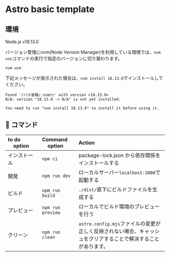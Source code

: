# Astro basic template

## 環境

Node.js v18.13.0

バージョン管理にnvm(Node Version Manager)を利用している環境では、`nvm use`コマンドの実行で指定のバージョンに切り替わります。

```
nvm use
```

下記メッセージが表示された場合は、`nvm install 18.13.0`でインストールしてください。

```
Found '/パス省略/.nvmrc' with version <18.13.0>
N/A: version "18.13.0 -> N/A" is not yet installed.

You need to run "nvm install 18.13.0" to install it before using it.
```

## 🧞 コマンド

| to do    &nbsp;&nbsp;&nbsp;&nbsp;option&nbsp;&nbsp;&nbsp;&nbsp;            | Command     &nbsp;&nbsp;&nbsp;&nbsp;option&nbsp;&nbsp;&nbsp;&nbsp;           | Action                                             |
| :--------------------- | :--------------------- | :------------------------------------------------- |
| インストール         | `npm ci`         | package-lock.json から依存関係をインストールする                             |
| 開発         | `npm run dev`             | ローカルサーバー`localhost:3000`で起動する     |
| ビルド         | `npm run build`           | `./dist/`直下にビルドファイルを生成する            |
| プレビュー         | `npm run preview`         | ローカルでビルド環境のプレビューを行う       |
| クリーン         | `npm run clean`         | `astro.config.mjs`ファイルの変更が正しく反映されない場合、キャッシュをクリアすることで解決することがあります。       |
